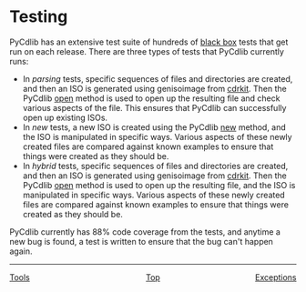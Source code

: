 # Testing
PyCdlib has an extensive test suite of hundreds of [black box](https://en.wikipedia.org/wiki/Black-box\_testing) tests that get run on each release.  There are three types of tests that PyCdlib currently runs:
- In _parsing_ tests, specific sequences of files and directories are created, and then an ISO is generated using genisoimage from [cdrkit](https://launchpad.net/cdrkit).  Then the PyCdlib [open](pycdlib-api.html#PyCdlib-open) method is used to open up the resulting file and check various aspects of the file.  This ensures that PyCdlib can successfully open up existing ISOs.
- In _new_ tests, a new ISO is created using the PyCdlib [new](pycdlib-api.html#PyCdlib-new) method, and the ISO is manipulated in specific ways.  Various aspects of these newly created files are compared against known examples to ensure that things were created as they should be.
- In _hybrid_ tests, specific sequences of files and directories are created, and then an ISO is generated using genisoimage from [cdrkit](https://launchpad.net/cdrkit).  Then the PyCdlib [open](pycdlib-api.html#PyCdlib-open) method is used to open up the resulting file, and the ISO is manipulated in specific ways.  Various aspects of these newly created files are compared against known examples to ensure that things were created as they should be.

PyCdlib currently has 88% code coverage from the tests, and anytime a new bug is found, a test is written to ensure that the bug can't happen again.

---

<div style="width: 100%; display: table;">
  <div style="display: table-row;">
    <div style="width: 33%; display: table-cell; text-align: left;">
      <a href="tools.html">Tools</a>
    </div>
    <div style="width: 33%; display: table-cell; text-align: center;">
      <a href="https://clalancette.github.io/gh-page-tester/">Top</a>
    </div>
    <div style="width: 33%; display: table-cell; text-align: right;">
      <a href="exceptions.html">Exceptions</a>
    </div>
</div>
